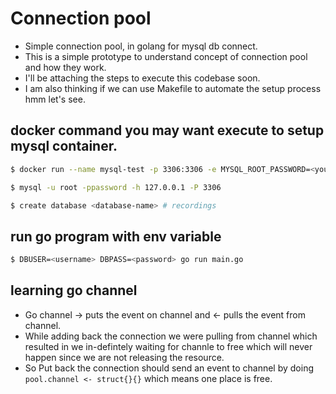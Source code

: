 # Connection pool

- Simple connection pool, in golang for mysql db connect.
- This is a simple prototype to understand concept of connection pool and how they work.
- I'll be attaching the steps to execute this codebase soon.
- I am also thinking if we can use Makefile to automate the setup process hmm let's see.



## docker command you may want execute to setup mysql container.

```sh
$ docker run --name mysql-test -p 3306:3306 -e MYSQL_ROOT_PASSWORD=<your-root-password> -d mysql

$ mysql -u root -ppassword -h 127.0.0.1 -P 3306

$ create database <database-name> # recordings
```


## run go program with env variable

```sh
$ DBUSER=<username> DBPASS=<password> go run main.go 
```


## learning go channel

* Go channel -> puts the event on channel and <- pulls the event from channel.
* While adding back the connection we were pulling from channel which resulted in we in-defintely waiting for channle to free which will never happen since we are not releasing the resource.
* So Put back the connection should send an event to channel by doing `pool.channel <- struct{}{}` which means one place is free.

